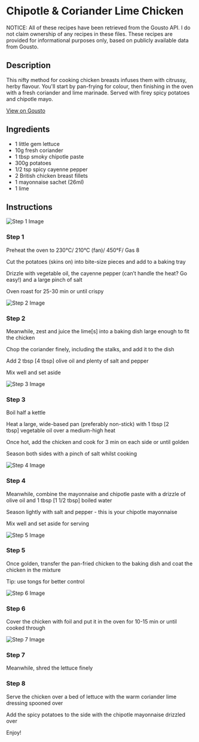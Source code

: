 # Chipotle & Coriander Lime Chicken 

NOTICE: All of these recipes have been retrieved from the Gousto API. I do not claim ownership of any recipes in these files. These recipes are provided for informational purposes only, based on publicly available data from Gousto.

## Description

This nifty method for cooking chicken breasts infuses them with citrussy, herby flavour. You'll start by pan-frying for colour, then finishing in the oven with a fresh coriander and lime marinade. Served with firey spicy potatoes and chipotle mayo.

[View on Gousto](https://www.gousto.co.uk/recipes/cookbook/chipotle-coriander-lime-chicken)

## Ingredients

- 1 little gem lettuce 
- 10g fresh coriander
- 1 tbsp smoky chipotle paste 
- 300g potatoes
- 1/2 tsp spicy cayenne pepper
- 2 British chicken breast fillets
- 1 mayonnaise sachet (26ml)
- 1 lime 

## Instructions

![Step 1 Image](https://production-media.gousto.co.uk/cms/recipe-step-image/499.step-1-x200.jpg)

### Step 1

Preheat the oven to 230&deg;C/ 210&deg;C (fan)/ 450&deg;F/ Gas 8


Cut the potatoes (skins on) into bite-size pieces and add to a baking tray


Drizzle with vegetable oil, the cayenne pepper (can&rsquo;t handle the heat? Go easy!) and a large pinch of salt


Oven roast for 25-30 min or until crispy

![Step 2 Image](https://production-media.gousto.co.uk/cms/recipe-step-image/499.step-2-x200.jpg)

### Step 2

Meanwhile, zest and juice the lime<span class="text-danger">[s]</span>&nbsp;into a baking dish large enough to fit the chicken


Chop the coriander finely, including the stalks, and add it to the dish


Add 2 tbsp <span class="text-danger">[4 tbsp]</span>&nbsp;olive oil and plenty of salt and pepper


Mix well and set aside

![Step 3 Image](https://production-media.gousto.co.uk/cms/recipe-step-image/499.step-3-x200.jpg)

### Step 3

Boil half a kettle


Heat a large, wide-based pan (preferably non-stick) with 1 tbsp <span class="text-danger">[2 tbsp]</span>&nbsp;vegetable oil over a medium-high heat


Once hot, add the chicken and cook for 3 min on each side or until golden


Season both sides with a pinch of salt whilst cooking

![Step 4 Image](https://production-media.gousto.co.uk/cms/recipe-step-image/499.step-4-x200.jpg)

### Step 4

Meanwhile, combine the mayonnaise and chipotle paste with a drizzle of olive oil and 1 tbsp <span class="text-danger">[1 1/2 tbsp]</span>&nbsp;boiled water


Season lightly with salt and pepper - this is your chipotle mayonnaise


Mix well and set aside for serving

![Step 5 Image](https://production-media.gousto.co.uk/cms/recipe-step-image/499.step-5-x200.jpg)

### Step 5

Once golden, transfer the pan-fried chicken to the baking&nbsp;dish and coat the chicken in the mixture


Tip: use tongs for better control

![Step 6 Image](https://production-media.gousto.co.uk/cms/recipe-step-image/499.step-6-x200.jpg)

### Step 6

Cover the chicken with foil and put it in the oven for 10-15 min or until cooked through

![Step 7 Image](https://production-media.gousto.co.uk/cms/recipe-step-image/499.step-7-x200.jpg)

### Step 7

Meanwhile, shred the lettuce finely

### Step 8

Serve the chicken over a bed of lettuce with the warm coriander lime dressing spooned over


Add the spicy potatoes to the side with the chipotle mayonnaise drizzled over


Enjoy!

